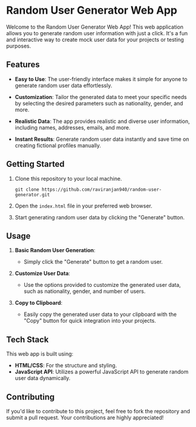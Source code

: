 # Random User Generator Web App

Welcome to the Random User Generator Web App! This web application allows you to generate random user information with just a click. It's a fun and interactive way to create mock user data for your projects or testing purposes.

## Features

- **Easy to Use**: The user-friendly interface makes it simple for anyone to generate random user data effortlessly.

- **Customization**: Tailor the generated data to meet your specific needs by selecting the desired parameters such as nationality, gender, and more.

- **Realistic Data**: The app provides realistic and diverse user information, including names, addresses, emails, and more.

- **Instant Results**: Generate random user data instantly and save time on creating fictional profiles manually.

## Getting Started

1. Clone this repository to your local machine.
   ```
   git clone https://github.com/raviranjan940/random-user-generator.git
   ```

2. Open the `index.html` file in your preferred web browser.

3. Start generating random user data by clicking the "Generate" button.

## Usage

1. **Basic Random User Generation**:
   - Simply click the "Generate" button to get a random user.

2. **Customize User Data**:
   - Use the options provided to customize the generated user data, such as nationality, gender, and number of users.

3. **Copy to Clipboard**:
   - Easily copy the generated user data to your clipboard with the "Copy" button for quick integration into your projects.

## Tech Stack

This web app is built using:

- **HTML/CSS**: For the structure and styling.
- **JavaScript API**: Utilizes a powerful JavaScript API to generate random user data dynamically.

## Contributing

If you'd like to contribute to this project, feel free to fork the repository and submit a pull request. Your contributions are highly appreciated!
